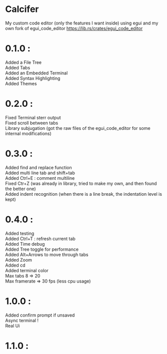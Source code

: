 # Calcifer

My custom code editor (only the features I want inside) using egui and my own fork of egui_code_editor https://lib.rs/crates/egui_code_editor

# 0.1.0 :

Added a File Tree  
Added Tabs  
Added an Embedded Terminal  
Added Syntax Highlighting  
Added Themes  

# 0.2.0 :

Fixed Terminal sterr output  
Fixed scroll between tabs  
Library subjugation (got the raw files of the egui_code_editor for some internal modifications)  

# 0.3.0 :

Added find and replace function  
Added multi line tab and shift+tab  
Added Ctrl+E : comment multiline  
Fixed Ctr+Z (was already in library, tried to make my own, and then found the better one)  
Added indent recognition (when there is a line break, the indentation level is kept)  


# 0.4.0 :

Added testing  
Added Ctrl+T : refresh current tab  
Added Time debug  
Added Tree toggle for performance  
Added Alt+Arrows to move through tabs  
Added Zoom  
Added cd  
Added terminal color  
Max tabs 8 => 20  
Max framerate => 30 fps (less cpu usage)  

# 1.0.0 :

Added confirm prompt if unsaved  
Async terminal !  
Real Ui  

# 1.1.0 :